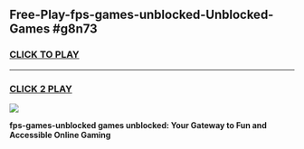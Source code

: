 
## Free-Play-fps-games-unblocked-Unblocked-Games #g8n73
<h3>
<a href="https://news.freeplayer.one?title=fps-games-unblocked&ref=8M">CLICK TO PLAY</a></h3>
<hr>

<h3>
<a href="https://news.freeplayer.one?title=fps-games-unblocked&ref=8M">CLICK 2 PLAY</a>
  
</h3>

<a href="https://news.freeplayer.one?title=fps-games-unblocked&ref=8M"><img src="https://clearcache.store/games.png"></a>


**fps-games-unblocked games unblocked: Your Gateway to Fun and Accessible Online Gaming**

